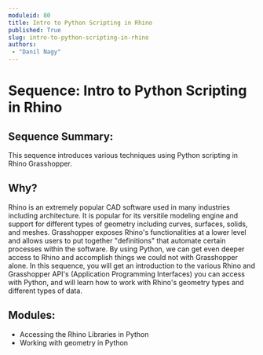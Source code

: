 ```yaml
---
moduleid: 80
title: Intro to Python Scripting in Rhino
published: True
slug: intro-to-python-scripting-in-rhino
authors:
 - "Danil Nagy"
---
```


# Sequence: Intro to Python Scripting in Rhino

## Sequence Summary:

This sequence introduces various techniques using Python scripting in Rhino Grasshopper.

## Why?

Rhino is an extremely popular CAD software used in many industries including architecture. It is popular for its versitile modeling engine and support for different types of geometry including curves, surfaces, solids, and meshes. Grasshopper exposes Rhino's functionalities at a lower level and allows users to put together "definitions" that automate certain processes within the software. By using Python, we can get even deeper access to Rhino and accomplish things we could not with Grasshopper alone. In this sequence, you will get an introduction to the various Rhino and Grasshopper API's (Application Programming Interfaces) you can access with Python, and will learn how to work with Rhino's geometry types and different types of data.

## Modules:

- Accessing the Rhino Libraries in Python
- Working with geometry in Python
